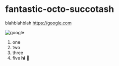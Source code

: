 # fantastic-octo-succotash

blahblahblah
https://google.com 

![google](https://encrypted-tbn0.gstatic.com/images?q=tbn:ANd9GcRT4YYhUi9xXnUSIip4eOm4Otc3XT9gZy04QVm4kYcAFbWEkGxBQfXgeG7aOwZOZ8OqJF0:https://upload.wikimedia.org/wikipedia/commons/thumb/a/a5/Google_Chrome_icon_%2528September_2014%2529.svg/1200px-Google_Chrome_icon_%2528September_2014%2529.svg.png&usqp=CAU)
1. one
2. two
3. three
4. five
**hi**
:camel:
